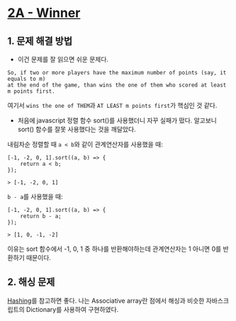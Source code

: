 # [2A - Winner](http://codeforces.com/problemset/problem/2/A)

## 1. 문제 해결 방법

* 이건 문제를 잘 읽으면 쉬운 문제다.
```
So, if two or more players have the maximum number of points (say, it equals to m) 
at the end of the game, than wins the one of them who scored at least m points first. 

```
여기서 `wins the one of THEM`과 `AT LEAST m points first`가 핵심인 것 같다.

* 처음에 javascript 정렬 함수 sort()를 사용했더니 자꾸 실패가 떴다. 알고보니 sort() 함수를 잘못 사용했다는 것을 깨달았다. 

내림차순 정렬할 때 `a < b`와 같이 관계연산자를 사용했을 때:
```
[-1, -2, 0, 1].sort((a, b) => {
    return a < b;
});

> [-1, -2, 0, 1]

```

`b - a`를 사용했을 때:
```
[-1, -2, 0, 1].sort((a, b) => {
    return b - a;
});

> [1, 0, -1, -2]
```

이유는 sort 함수에서 -1, 0, 1 중 하나를 반환해야하는데 관계연산자는 1 아니면 0를 반환하기 때문이다.

## 2. 해싱 문제
[Hashing](../../common/Hashing)를 참고하면 좋다. 나는 Associative array란 점에서 해싱과 비슷한 자바스크립트의 Dictionary를 사용하여 구현하였다. 
